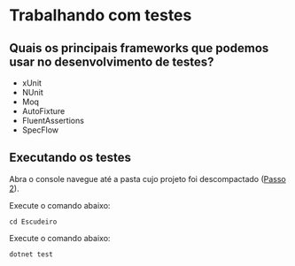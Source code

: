 # Trabalhando com testes

## Quais os principais frameworks que podemos usar no desenvolvimento de testes?

- xUnit
- NUnit
- Moq
- AutoFixture
- FluentAssertions
- SpecFlow

## Executando os testes
Abra o console navegue até a pasta cujo projeto foi descompactado ([Passo 2](https://github.com/elixneto/DB1.MestreDosCodigos.DotNet/blob/master/README.md#passo-2---baixar-o-projeto "Baixar o projeto")).

Execute o comando abaixo:
```
cd Escudeiro
```

Execute o comando abaixo:
```
dotnet test
```
